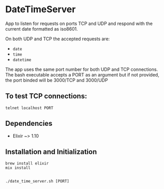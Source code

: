 # DateTimeServer

App to listen for requests on ports TCP and UDP and respond with the current date formatted as iso8601.

On both UDP and TCP the accepted requests are:
- `date`
- `time`
- `datetime`

The app uses the same port number for both UDP and TCP connections.
The bash executable accepts a PORT as an argument but if not provided, the port binded will be 3000/TCP and 3000/UDP

## To test TCP connections:
```
telnet localhost PORT
```

## Dependencies

- Elixir ~> 1.10

## Installation and Initialization

```
brew install elixir
mix install


./date_time_server.sh [PORT] 
```



